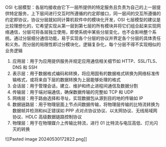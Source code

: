 OSI 七层模型：各层均接收由它下一层所提供的特定服务且负责为自己的上一层提供特定服务，上下层间进行交互时所遵循的约定即接口，同一层间的交互所遵循的约定即协议，协议分层就如同计算机软件中的模块化开发，OSI 七层模型的建议是比较理想化的，它希望实现从第一层到第七层的所有模块并将它们组合起来实现网络通信，分层可将各层独立使用，即使系统中某些分层变化，也不会影响整个系统。通过分层细分通信功能，易于实现各个分层的协议并界定各个分层的具体责任和义务。而分层的局限性即过分模块化，逻辑复杂化，每个分层不得不实现相似的业务逻辑

1. 应用层：用于为应用提供服务并规定应用通信相关细节如 HTTP、SSL/TLS、DNS 和 SSH
2. 表示层：用于数据格式编码和转换，将应用固有的数据格式转换为网络标准传输格式，或将来自下层的数据转换为上层能够处理的格式
3. 会话层：用于管理会话，建立、维护和终止进程间通信及数据分割
4. 传输层：用于端对端通信，确保数据传输的完整如 TCP 和 UDP
5. 网络层：用于路由选择和寻址，实现数据包从源到目的地的传输如 IP
6. 数据链路层：用于物理层面上节点间数据传输，将物理层传输的比特流转换为数据帧并检测和纠正错误如 PPP 点对点协议协议、以太网协议、无线局域网协议、HDLC 高级数据链路控制协议
7. 物理层：用于在物理媒介上传输比特流，进行 01 比特流与电压高低、灯光闪灭的转换

![[Pasted image 20240530172822.png]]
